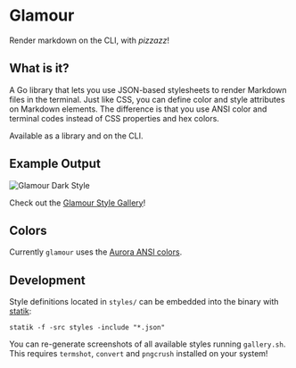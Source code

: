 # Glamour

Render markdown on the CLI, with _pizzazz_!

## What is it?

A Go library that lets you use JSON-based stylesheets to render Markdown files
in the terminal. Just like CSS, you can define color and style attributes on
Markdown elements. The difference is that you use ANSI color and terminal codes
instead of CSS properties and hex colors.

Available as a library and on the CLI.

## Example Output

![Glamour Dark Style](https://github.com/charmbracelet/glamour/raw/master/styles/gallery/dark.png)

Check out the [Glamour Style Gallery](https://github.com/charmbracelet/glamour/blob/master/styles/gallery/README.md)!

## Colors

Currently `glamour` uses the [Aurora ANSI colors](https://godoc.org/github.com/logrusorgru/aurora#Index).

## Development

Style definitions located in `styles/` can be embedded into the binary with
[statik](https://github.com/rakyll/statik):

```console
statik -f -src styles -include "*.json"
```

You can re-generate screenshots of all available styles running `gallery.sh`.
This requires `termshot`, `convert` and `pngcrush` installed on your system!

